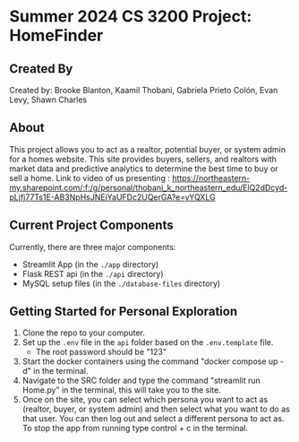# Summer 2024 CS 3200 Project: HomeFinder

## Created By

Created by: Brooke Blanton, Kaamil Thobani, Gabriela Prieto Colón, Evan Levy, Shawn Charles

## About

This project allows you to act as a realtor, potential buyer, or system admin for a homes website. This site provides buyers, sellers, and realtors with market data and predictive analytics to determine the best time to buy or sell a home. Link to video of us presenting : https://northeastern-my.sharepoint.com/:f:/g/personal/thobani_k_northeastern_edu/ElQ2dDcyd-pLjfj77Ts1E-AB3NpHsJNEiYaUFDc2UQerGA?e=yYQXLG


## Current Project Components

Currently, there are three major components:
- Streamlit App (in the `./app` directory)
- Flask REST api (in the `./api` directory)
- MySQL setup files (in the `./database-files` directory)

## Getting Started for Personal Exploration
1. Clone the repo to your computer. 
2. Set up the `.env` file in the `api` folder based on the `.env.template` file.
    - The root password should be "123"
3. Start the docker containers using the command "docker compose up -d" in the terminal.
4. Navigate to the SRC folder and type the command "streamlit run Home.py" in the terminal, this will take you to the site.
5. Once on the site, you can select which persona you want to act as (realtor, buyer, or system admin) and then select what you want
to do as that user. You can then log out and select a different persona to act as. To stop the app from running type control + c in the terminal.
